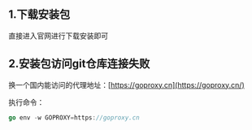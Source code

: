 ## 1.下载安装包

直接进入官网进行下载安装即可

## 2.安装包访问git仓库连接失败

换一个国内能访问的代理地址：[https://goproxy.cn](https://goproxy.cn/)

执行命令：

```Go
go env -w GOPROXY=https://goproxy.cn
```